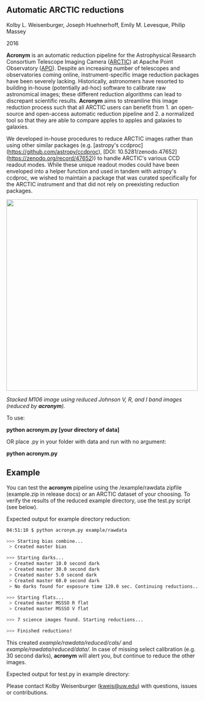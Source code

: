 ## Automatic ARCTIC reductions
Kolby L. Weisenburger, Joseph Huehnerhoff, Emily M. Levesque, Philip Massey

2016

**Acronym** is an automatic reduction pipeline for the Astrophysical Research Consortium Telescope Imaging Camera ([ARCTIC](http://www.apo.nmsu.edu/arc35m/Instruments/ARCTIC/)) at Apache Point Observatory ([APO](http://www.apo.nmsu.edu/)). Despite an increasing number of telescopes and observatories coming online, instrument-specific image reduction packages have been severely lacking. Historically, astronomers have resorted to building in-house (potentially ad-hoc) software to calibrate raw astronomical images; these different reduction algorithms can lead to discrepant scientific results. **Acronym** aims to streamline this image reduction process such that all ARCTIC users can benefit from 1. an open-source and open-access automatic reduction pipeline and 2. a normalized tool so that they are able to compare apples to apples and galaxies to galaxies. 

We developed in-house procedures to reduce ARCTIC images rather than using other similar packages (e.g. [astropy's ccdproc] (https://github.com/astropy/ccdproc), [DOI: 10.5281/zenodo.47652] (https://zenodo.org/record/47652)) to handle ARCTIC's various CCD readout modes. While these unique readout modes could have been enveloped into a helper function and used in tandem with astropy's ccdproc, we wished to maintain a package that was curated specifically for the ARCTIC instrument and that did not rely on preexisting reduction packages.


<img src="https://github.com/kweis/acronym/blob/master/docs/Aligned_m106.png" width="500" height="500" align="middle"/>

_Stacked M106 image using reduced Johnson V, R, and I band images (reduced by **acronym**)._


To use:

**python acronym.py [your directory of data]**

OR place .py in your folder with data and run with no argument:

**python acronym.py**


## Example

You can test the **acronym** pipeline using the /example/rawdata zipfile (example.zip in release docs) or an ARCTIC dataset of your choosing. To verify the results of the reduced example directory, use the test.py script (see below).


Expected output for example directory reduction:

  ```bash
04:51:10 $ python acronym.py example/rawdata

 >>> Starting bias combine...
   > Created master bias

 >>> Starting darks...
   > Created master 10.0 second dark
   > Created master 30.0 second dark
   > Created master 5.0 second dark
   > Created master 60.0 second dark
   > No darks found for exposure time 120.0 sec. Continuing reductions...

 >>> Starting flats...
   > Created master MSSSO R flat
   > Created master MSSSO V flat

 >>> 7 science images found. Starting reductions...

 >>> Finished reductions! 
  ```
  
  This created _example/rawdata/reduced/cals/_ and _example/rawdata/reduced/data/_. In case of missing select calibration (e.g. 30 second darks), **acronym** will alert you, but continue to reduce the other images. 
  
Expected output for test.py in example directory:


  
  

Please contact Kolby Weisenburger (kweis@uw.edu) with questions, issues or contributions. 